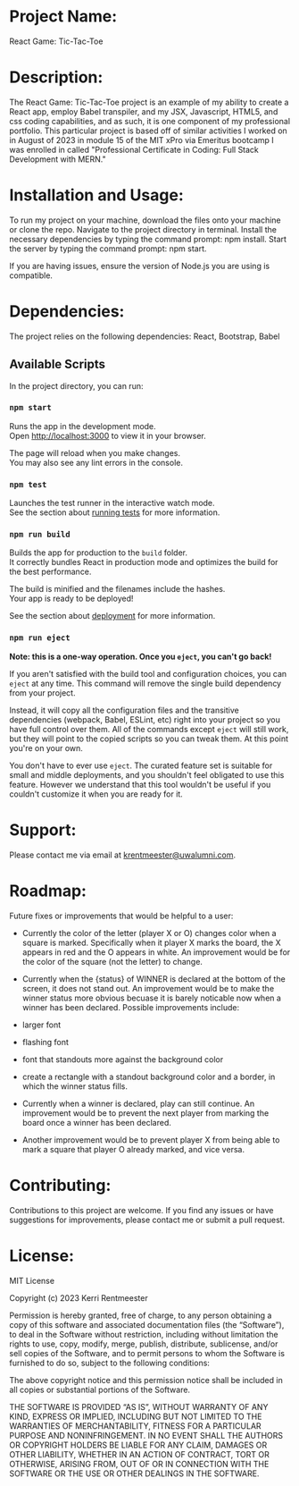 # **Project Name**:  

React Game: Tic-Tac-Toe

# **Description**: 

The React Game: Tic-Tac-Toe project is an example of my ability to create a React app, employ Babel transpiler, and my JSX, Javascript, HTML5, and css coding capabilities, and as such, it is one component of my professional portfolio. This particular project is based off of similar activities I worked on in August of 2023 in module 15 of the MIT xPro via Emeritus bootcamp I was enrolled in called "Professional Certificate in Coding: Full Stack Development with MERN."

# **Installation and Usage**: 

To run my project on your machine, download the files onto your machine or clone the repo. Navigate to the project directory in terminal. Install the necessary dependencies by typing the command prompt: npm install. Start the server by typing the command prompt: npm start.

If you are having issues, ensure the version of Node.js you are using is compatible.


# **Dependencies**: 

The project relies on the following dependencies: React, Bootstrap, Babel

## Available Scripts

In the project directory, you can run:

### `npm start`

Runs the app in the development mode.\
Open [http://localhost:3000](http://localhost:3000) to view it in your browser.

The page will reload when you make changes.\
You may also see any lint errors in the console.

### `npm test`

Launches the test runner in the interactive watch mode.\
See the section about [running tests](https://facebook.github.io/create-react-app/docs/running-tests) for more information.

### `npm run build`

Builds the app for production to the `build` folder.\
It correctly bundles React in production mode and optimizes the build for the best performance.

The build is minified and the filenames include the hashes.\
Your app is ready to be deployed!

See the section about [deployment](https://facebook.github.io/create-react-app/docs/deployment) for more information.

### `npm run eject`

**Note: this is a one-way operation. Once you `eject`, you can't go back!**

If you aren't satisfied with the build tool and configuration choices, you can `eject` at any time. This command will remove the single build dependency from your project.

Instead, it will copy all the configuration files and the transitive dependencies (webpack, Babel, ESLint, etc) right into your project so you have full control over them. All of the commands except `eject` will still work, but they will point to the copied scripts so you can tweak them. At this point you're on your own.

You don't have to ever use `eject`. The curated feature set is suitable for small and middle deployments, and you shouldn't feel obligated to use this feature. However we understand that this tool wouldn't be useful if you couldn't customize it when you are ready for it.

# **Support**: 

Please contact me via email at krentmeester@uwalumni.com.

# **Roadmap**: 

Future fixes or improvements that would be helpful to a user:

* Currently the color of the letter (player X or O) changes color when a square is marked. Specifically when it player X marks the board, the X appears in red and the O appears in white. An improvement would be for the color of the square (not the letter) to change. 

* Currently when the {status} of WINNER is declared at the bottom of the screen, it does not stand out. An improvement would be to make the winner status more obvious becuase it is barely noticable now when a winner has been declared. Possible improvements include:
* larger font
* flashing font 
* font that standouts more against the background color
* create a rectangle with a standout background color and a border, in which the winner status fills.

* Currently when a winner is declared, play can still continue. An improvement would be to prevent the next player from marking the board once a winner has been declared.

* Another improvement would be to prevent player X from being able to mark a square that player O already marked, and vice versa.

# **Contributing**: 

Contributions to this project are welcome. If you find any issues or have suggestions for improvements, please contact me or submit a pull request.

# **License**: 

MIT License

Copyright (c) 2023 Kerri Rentmeester

Permission is hereby granted, free of charge, to any person obtaining a copy of this software and associated documentation files (the “Software”), to deal in the Software without restriction, including without limitation the rights to use, copy, modify, merge, publish, distribute, sublicense, and/or sell copies of the Software, and to permit persons to whom the Software is furnished to do so, subject to the following conditions:

The above copyright notice and this permission notice shall be included in all copies or substantial portions of the Software.

THE SOFTWARE IS PROVIDED “AS IS”, WITHOUT WARRANTY OF ANY KIND, EXPRESS OR IMPLIED, INCLUDING BUT NOT LIMITED TO THE WARRANTIES OF MERCHANTABILITY, FITNESS FOR A PARTICULAR PURPOSE AND NONINFRINGEMENT. IN NO EVENT SHALL THE AUTHORS OR COPYRIGHT HOLDERS BE LIABLE FOR ANY CLAIM, DAMAGES OR OTHER LIABILITY, WHETHER IN AN ACTION OF CONTRACT, TORT OR OTHERWISE, ARISING FROM, OUT OF OR IN CONNECTION WITH THE SOFTWARE OR THE USE OR OTHER DEALINGS IN THE SOFTWARE.